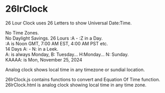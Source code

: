 # 26lrClock

26 Lour Clock uses 26 Letters to show Universal Date:Time.  

No Time Zones.  
No Daylight Savings.
26 Lours :A - :Z in a Day.  
:A is Noon GMT, 7:00 AM EST, 4:00 AM PST etc.  
14 Days A: - N: in a Leek.  
A: is always Monday, B: Tuesday... H:Monday... N: Sunday.  
KAAAA: is Mon, November 25, 2024

Analog clock shows local time in any timezone or sundial location.

26lrClock.js contains functions to convert and Equation Of Time function.
26lrClock.html is analog clock showing local time in any time zone.
